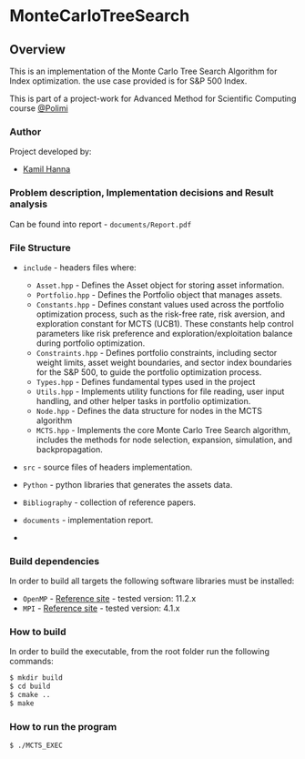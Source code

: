 # MonteCarloTreeSearch
## Overview

This is an implementation of the Monte Carlo Tree Search Algorithm for Index optimization. 
the use case provided is for S&P 500 Index.

This is part of a project-work for Advanced Method for Scientific Computing course [@Polimi](https://www.polimi.it/)

### Author
Project developed by:
- [Kamil Hanna](https://github.com/kamilhanna)

### Problem description, Implementation decisions and Result analysis

Can be found into report - `documents/Report.pdf`

### File Structure

* `include` -  headers files where:
    * `Asset.hpp` - Defines the Asset object for storing asset information.
    * `Portfolio.hpp` - Defines the Portfolio object that manages assets.
    * `Constants.hpp` - Defines constant values used across the portfolio optimization process, such as the risk-free rate, risk aversion, and exploration constant for MCTS                              (UCB1). These constants help control parameters like risk preference and exploration/exploitation balance during portfolio optimization.
    * `Constraints.hpp` - Defines portfolio constraints, including sector weight limits, asset weight boundaries, and sector index boundaries for the S&P 500, to guide the                                 portfolio optimization process.
    * `Types.hpp` - Defines fundamental types  used in the project
    * `Utils.hpp` - Implements utility functions for file reading, user input handling, and other helper tasks in portfolio optimization.
    * `Node.hpp` - Defines the data structure for nodes in the MCTS algorithm
    * `MCTS.hpp` - Implements the core Monte Carlo Tree Search algorithm, includes the methods for node selection, expansion, simulation, and backpropagation.

* `src` - source files of headers implementation.
* `Python` - python libraries that generates the assets data.
* `Bibliography` - collection of reference papers.
* `documents` - implementation report.
* 

### Build dependencies

In order to build all targets the following software libraries must be installed:

* `OpenMP` - [Reference site](https://www.openmp.org/) - tested version: 11.2.x
* `MPI`    - [Reference site](https://www.open-mpi.org/) - tested version: 4.1.x

### How to build

In order to build the executable, from the root folder run the following commands:

```bash
$ mkdir build
$ cd build
$ cmake .. 
$ make
```
### How to run the program
```bash
$ ./MCTS_EXEC
```


